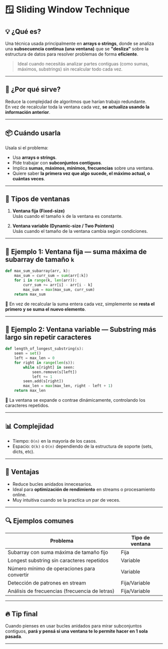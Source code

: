 # 🪟 Sliding Window Technique

## 💡 ¿Qué es?

Una técnica usada principalmente en **arrays o strings**, donde se analiza una **subsecuencia continua (una ventana)** que se **"desliza"** sobre la estructura de datos para resolver problemas de forma **eficiente**.

> Ideal cuando necesitás analizar partes contiguas (como sumas, máximos, substrings) sin recalcular todo cada vez.

---

## 🧠 ¿Por qué sirve?

Reduce la complejidad de algoritmos que harían trabajo redundante.  
En vez de recalcular toda la ventana cada vez, **se actualiza usando la información anterior**.

---

## 📦 Cuándo usarla

Usala si el problema:
- Usa **arrays o strings**.
- Pide trabajar con **subconjuntos contiguos**.
- Implica **sumas, máximos, mínimos, frecuencias** sobre una ventana.
- Quiere saber **la primera vez que algo sucede, el máximo actual, o cuántas veces**.

---

## 🔁 Tipos de ventanas

1. **Ventana fija (Fixed-size)**  
   Usás cuando el tamaño `k` de la ventana es constante.

2. **Ventana variable (Dynamic-size / Two Pointers)**  
   Usás cuando el tamaño de la ventana cambia según condiciones.

---

## 📌 Ejemplo 1: Ventana fija — suma máxima de subarray de tamaño `k`

```python
def max_sum_subarray(arr, k):
    max_sum = curr_sum = sum(arr[:k])
    for i in range(k, len(arr)):
        curr_sum += arr[i] - arr[i - k]
        max_sum = max(max_sum, curr_sum)
    return max_sum
```

🔧 En vez de recalcular la suma entera cada vez, simplemente se **resta el primero y se suma el nuevo elemento**.

---

## 📌 Ejemplo 2: Ventana variable — Substring más largo sin repetir caracteres

```python
def length_of_longest_substring(s):
    seen = set()
    left = max_len = 0
    for right in range(len(s)):
        while s[right] in seen:
            seen.remove(s[left])
            left += 1
        seen.add(s[right])
        max_len = max(max_len, right - left + 1)
    return max_len
```

🎯 La ventana se expande o contrae dinámicamente, controlando los caracteres repetidos.

---

## 📊 Complejidad

- Tiempo: `O(n)` en la mayoría de los casos.
- Espacio: `O(k)` o `O(n)` dependiendo de la estructura de soporte (sets, dicts, etc).

---

## 🧠 Ventajas

- Reduce bucles anidados innecesarios.
- Ideal para **optimización de rendimiento** en streams o procesamiento online.
- Muy intuitiva cuando se la practica un par de veces.

---

## 🔍 Ejemplos comunes

| Problema                                       | Tipo de ventana     |
|-----------------------------------------------|---------------------|
| Subarray con suma máxima de tamaño fijo       | Fija                |
| Longest substring sin caracteres repetidos     | Variable            |
| Número mínimo de operaciones para convertir    | Variable            |
| Detección de patrones en stream                | Fija/Variable       |
| Análisis de frecuencias (frecuencia de letras) | Fija/Variable       |

---

## 🔥 Tip final

Cuando pienses en usar bucles anidados para mirar subconjuntos contiguos, **pará y pensá si una ventana te lo permite hacer en 1 sola pasada**.

---

